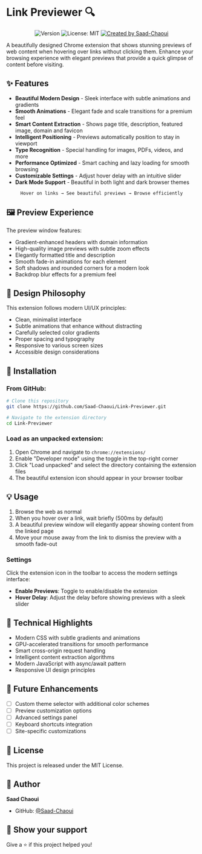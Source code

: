 # Link Previewer 🔍

<div align="center">

![Version](https://img.shields.io/badge/version-1.0.0-blue.svg?cacheSeconds=2592000)
![License: MIT](https://img.shields.io/badge/License-MIT-yellow.svg)
[![Created by Saad-Chaoui](https://img.shields.io/badge/Created%20by-Saad--Chaoui-brightgreen)](https://github.com/Saad-Chaoui)

</div>

A beautifully designed Chrome extension that shows stunning previews of web content when hovering over links without clicking them. Enhance your browsing experience with elegant previews that provide a quick glimpse of content before visiting.

## ✨ Features

- **Beautiful Modern Design** - Sleek interface with subtle animations and gradients
- **Smooth Animations** - Elegant fade and scale transitions for a premium feel
- **Smart Content Extraction** - Shows page title, description, featured image, domain and favicon
- **Intelligent Positioning** - Previews automatically position to stay in viewport
- **Type Recognition** - Special handling for images, PDFs, videos, and more
- **Performance Optimized** - Smart caching and lazy loading for smooth browsing
- **Customizable Settings** - Adjust hover delay with an intuitive slider
- **Dark Mode Support** - Beautiful in both light and dark browser themes

<div align="center">

```
Hover on links → See beautiful previews → Browse efficiently
```

</div>

## 🖼️ Preview Experience

The preview window features:
- Gradient-enhanced headers with domain information
- High-quality image previews with subtle zoom effects
- Elegantly formatted title and description
- Smooth fade-in animations for each element
- Soft shadows and rounded corners for a modern look
- Backdrop blur effects for a premium feel

## 🎨 Design Philosophy

This extension follows modern UI/UX principles:
- Clean, minimalist interface
- Subtle animations that enhance without distracting
- Carefully selected color gradients
- Proper spacing and typography
- Responsive to various screen sizes
- Accessible design considerations

## 🚀 Installation

### From GitHub:

```bash
# Clone this repository
git clone https://github.com/Saad-Chaoui/Link-Previewer.git

# Navigate to the extension directory
cd Link-Previewer
```

### Load as an unpacked extension:

1. Open Chrome and navigate to `chrome://extensions/`
2. Enable "Developer mode" using the toggle in the top-right corner
3. Click "Load unpacked" and select the directory containing the extension files
4. The beautiful extension icon should appear in your browser toolbar

## 💡 Usage

1. Browse the web as normal
2. When you hover over a link, wait briefly (500ms by default)
3. A beautiful preview window will elegantly appear showing content from the linked page
4. Move your mouse away from the link to dismiss the preview with a smooth fade-out

### Settings

Click the extension icon in the toolbar to access the modern settings interface:

- **Enable Previews**: Toggle to enable/disable the extension
- **Hover Delay**: Adjust the delay before showing previews with a sleek slider

## 🧩 Technical Highlights

- Modern CSS with subtle gradients and animations
- GPU-accelerated transitions for smooth performance
- Smart cross-origin request handling
- Intelligent content extraction algorithms
- Modern JavaScript with async/await pattern
- Responsive UI design principles

## 🔮 Future Enhancements

- [ ] Custom theme selector with additional color schemes
- [ ] Preview customization options
- [ ] Advanced settings panel
- [ ] Keyboard shortcuts integration
- [ ] Site-specific customizations

## 📄 License

This project is released under the MIT License.

## 🙏 Author

**Saad Chaoui**

* GitHub: [@Saad-Chaoui](https://github.com/Saad-Chaoui)

## 💖 Show your support

Give a ⭐️ if this project helped you! 